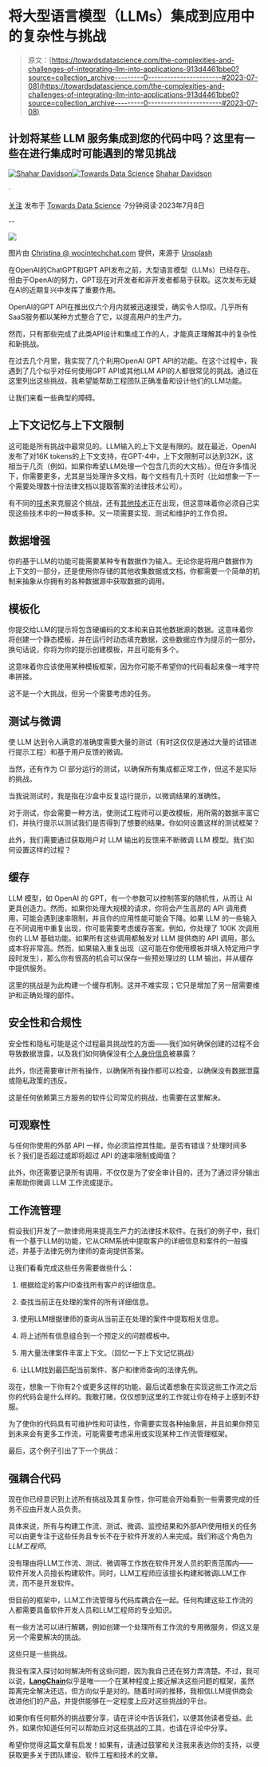 # 将大型语言模型（LLMs）集成到应用中的复杂性与挑战

> 原文：[https://towardsdatascience.com/the-complexities-and-challenges-of-integrating-llm-into-applications-913d4461bbe0?source=collection_archive---------0-----------------------#2023-07-08](https://towardsdatascience.com/the-complexities-and-challenges-of-integrating-llm-into-applications-913d4461bbe0?source=collection_archive---------0-----------------------#2023-07-08)

## 计划将某些 LLM 服务集成到您的代码中吗？这里有一些在进行集成时可能遇到的常见挑战

[](https://medium.com/@shahar.davidson?source=post_page-----913d4461bbe0--------------------------------)[![Shahar Davidson](../Images/2713dad2fa6610a1105d8dbf8f7dd66a.png)](https://medium.com/@shahar.davidson?source=post_page-----913d4461bbe0--------------------------------)[](https://towardsdatascience.com/?source=post_page-----913d4461bbe0--------------------------------)[![Towards Data Science](../Images/a6ff2676ffcc0c7aad8aaf1d79379785.png)](https://towardsdatascience.com/?source=post_page-----913d4461bbe0--------------------------------) [Shahar Davidson](https://medium.com/@shahar.davidson?source=post_page-----913d4461bbe0--------------------------------)

·

[关注](https://medium.com/m/signin?actionUrl=https%3A%2F%2Fmedium.com%2F_%2Fsubscribe%2Fuser%2Ffa5cf0bcd8ab&operation=register&redirect=https%3A%2F%2Ftowardsdatascience.com%2Fthe-complexities-and-challenges-of-integrating-llm-into-applications-913d4461bbe0&user=Shahar+Davidson&userId=fa5cf0bcd8ab&source=post_page-fa5cf0bcd8ab----913d4461bbe0---------------------post_header-----------) 发布于 [Towards Data Science](https://towardsdatascience.com/?source=post_page-----913d4461bbe0--------------------------------) ·7分钟阅读·2023年7月8日 [](https://medium.com/m/signin?actionUrl=https%3A%2F%2Fmedium.com%2F_%2Fvote%2Ftowards-data-science%2F913d4461bbe0&operation=register&redirect=https%3A%2F%2Ftowardsdatascience.com%2Fthe-complexities-and-challenges-of-integrating-llm-into-applications-913d4461bbe0&user=Shahar+Davidson&userId=fa5cf0bcd8ab&source=-----913d4461bbe0---------------------clap_footer-----------)

--

[](https://medium.com/m/signin?actionUrl=https%3A%2F%2Fmedium.com%2F_%2Fbookmark%2Fp%2F913d4461bbe0&operation=register&redirect=https%3A%2F%2Ftowardsdatascience.com%2Fthe-complexities-and-challenges-of-integrating-llm-into-applications-913d4461bbe0&source=-----913d4461bbe0---------------------bookmark_footer-----------)![](../Images/0d86770db058ef29cfeef1d0c5f18184.png)

图片由 [Christina @ wocintechchat.com](https://unsplash.com/es/@wocintechchat?utm_source=medium&utm_medium=referral) 提供，来源于 [Unsplash](https://unsplash.com/?utm_source=medium&utm_medium=referral)

在OpenAI的ChatGPT和GPT API发布之前，大型语言模型（LLMs）已经存在。但由于OpenAI的努力，GPT现在对开发者和非开发者都易于获取。这次发布无疑在AI的近期复兴中发挥了重要作用。

OpenAI的GPT API在推出仅六个月内就被迅速接受，确实令人惊叹。几乎所有SaaS服务都以某种方式整合了它，以提高用户的生产力。

然而，只有那些完成了此类API设计和集成工作的人，才能真正理解其中的复杂性和新挑战。

在过去几个月里，我实现了几个利用OpenAI GPT API的功能。在这个过程中，我遇到了几个似乎对任何使用GPT API或其他LLM API的人都很常见的挑战。通过在这里列出这些挑战，我希望能帮助工程团队正确准备和设计他们的LLM功能。

让我们来看一些典型的障碍。

## **上下文记忆与上下文限制**

这可能是所有挑战中最常见的。LLM输入的上下文是有限的。就在最近，OpenAI发布了对16K tokens的上下文支持，在GPT-4中，上下文限制可以达到32K，这相当于几页（例如，如果你希望LLM处理一个包含几页的大文档）。但在许多情况下，你需要更多，尤其是当处理许多文档，每个文档有几十页时（比如想象一下一个需要处理数十份法律文档以提取答案的法律技术公司）。

有不同的[技术](https://www.pinecone.io/learn/series/langchain/langchain-conversational-memory)来克服这个挑战，还有[其他技术](https://huggingface.co/papers/2306.07174)正在出现，但这意味着你必须自己实现这些技术中的一种或多种。又一项需要实现、测试和维护的工作负担。

## **数据增强**

你的基于LLM的功能可能需要某种专有数据作为输入。无论你是将用户数据作为上下文的一部分，还是使用你存储的其他收集数据或文档，你都需要一个简单的机制来抽象从你拥有的各种数据源中获取数据的调用。

## **模板化**

你提交给LLM的提示将包含硬编码的文本和来自其他数据源的数据。这意味着你将创建一个静态模板，并在运行时动态填充数据，这些数据应作为提示的一部分。换句话说，你将为你的提示创建模板，并且可能有多个。

这意味着你应该使用某种模板框架，因为你可能不希望你的代码看起来像一堆字符串拼接。

这不是一个大挑战，但另一个需要考虑的任务。

## **测试与微调**

使 LLM 达到令人满意的准确度需要大量的测试（有时这仅仅是通过大量的试错进行提示工程）和基于用户反馈的微调。

当然，还有作为 CI 部分运行的测试，以确保所有集成都正常工作，但这不是实际的挑战。

当我说测试时，我是指在沙盒中反复运行提示，以微调结果的准确性。

对于测试，你会需要一种方法，使测试工程师可以更改模板，用所需的数据丰富它们，并执行提示以测试我们是否得到了想要的结果。你如何设置这样的测试框架？

此外，我们需要通过获取用户对 LLM 输出的反馈来不断微调 LLM 模型。我们如何设置这样的过程？

## 缓存

LLM 模型，如 OpenAI 的 GPT，有一个参数可以控制答案的随机性，从而让 AI 更具创造力。然而，如果你处理大规模的请求，你将会产生高昂的 API 调用费用，可能会遇到速率限制，并且你的应用性能可能会下降。如果 LLM 的一些输入在不同调用中重复出现，你可能需要考虑缓存答案。例如，你处理了 100K 次调用你的 LLM 基础功能。如果所有这些调用都触发对 LLM 提供商的 API 调用，那么成本将非常高。然而，如果输入重复出现（这可能在你使用模板并填入特定用户字段时发生），那么你有很高的机会可以保存一些预处理过的 LLM 输出，并从缓存中提供服务。

这里的挑战是为此构建一个缓存机制。这并不难实现；它只是增加了另一层需要维护和正确处理的部件。

## 安全性和合规性

安全性和隐私可能是这个过程最具挑战性的方面——我们如何确保创建的过程不会导致数据泄露，以及我们如何确保没有[个人身份信息](https://www.technology.pitt.edu/help-desk/how-to-documents/guide-identifying-personally-identifiable-information-pii)被暴露？

此外，你还需要审计所有操作，以确保所有操作都可以检查，以确保没有数据泄露或隐私政策的违反。

这是任何依赖第三方服务的软件公司常见的挑战，也需要在这里解决。

## 可观察性

与任何你使用的外部 API 一样，你必须监控其性能。是否有错误？处理时间多长？我们是否超过或即将超过 API 的速率限制或阈值？

此外，你还需要记录所有调用，不仅仅是为了安全审计目的，还为了通过评分输出来帮助你微调 LLM 工作流或提示。

## 工作流管理

假设我们开发了一款律师用来提高生产力的法律技术软件。在我们的例子中，我们有一个基于LLM的功能，它从CRM系统中提取客户的详细信息和案件的一般描述，并基于法律先例为律师的查询提供答案。

让我们看看完成这些任务需要做些什么：

1.  根据给定的客户ID查找所有客户的详细信息。

1.  查找当前正在处理的案件的所有详细信息。

1.  使用LLM根据律师的查询从当前正在处理的案件中提取相关信息。

1.  将上述所有信息组合到一个预定义的问题模板中。

1.  用大量法律案件丰富上下文。（回忆一下上下文记忆挑战）

1.  让LLM找到最匹配当前案件、客户和律师查询的法律先例。

现在，想象一下你有2个或更多这样的功能，最后试着想象在实现这些工作流之后你的代码会是什么样的。我敢打赌，仅仅想到这里的工作就让你在椅子上感到不舒服。

为了使你的代码具有可维护性和可读性，你需要实现各种抽象层，并且如果你预见到未来会有更多工作流，可能需要考虑采用或实现某种工作流管理框架。

最后，这个例子引出了下一个挑战：

## 强耦合代码

现在你已经意识到上述所有挑战及其复杂性，你可能会开始看到一些需要完成的任务不应由开发人员负责。

具体来说，所有与构建工作流、测试、微调、监控结果和外部API使用相关的任务可以由更专注于这些任务且专长不在于软件开发的人来完成。我们称这个角色为*LLM工程师*。

没有理由将LLM工作流、测试、微调等工作放在软件开发人员的职责范围内——软件开发人员擅长构建软件。同时，LLM工程师应该擅长构建和微调LLM工作流，而不是开发软件。

但目前的框架中，LLM工作流管理与代码库耦合在一起。任何构建这些工作流的人都需要具备软件开发人员和LLM工程师的专业知识。

有一些方法可以进行解耦，例如创建一个处理所有工作流的专用微服务，但这又是另一个需要解决的挑战。

这些只是一些挑战。

我没有深入探讨如何解决所有这些问题，因为我自己还在努力弄清楚。不过，我可以说，[**LangChain**](https://python.langchain.com/docs/get_started/introduction.html)似乎是唯一一个在某种程度上接近解决这些问题的框架，虽然距离完全解决还远，但方向似乎是对的。随着时间的推移，我相信LLM提供商会改进他们的产品，并提供能够在一定程度上应对这些挑战的平台。

如果你有任何额外的挑战要分享，请在评论中告诉我们，以便其他读者受益。此外，如果你知道任何可以帮助应对这些挑战的工具，也请在评论中分享。

希望你觉得这篇文章有启发！如果有，请通过鼓掌和关注我来表达你的支持，以便获取更多关于团队建设、软件工程和技术的文章。

